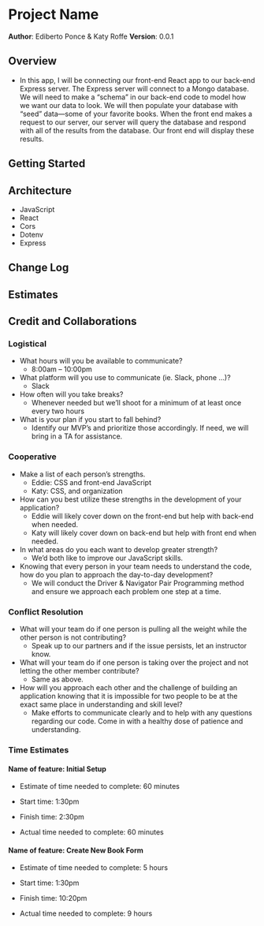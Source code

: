 # Project Name

**Author**: Ediberto Ponce & Katy Roffe
**Version**: 0.0.1

## Overview

- In this app, I will be connecting our front-end React app to our back-end Express server. The Express server will connect to a Mongo database. We will need to make a “schema” in our back-end code to model how we want our data to look. We will then populate your database with “seed” data—some of your favorite books. When the front end makes a request to our server, our server will query the database and respond with all of the results from the database. Our front end will display these results.

## Getting Started
<!-- What are the steps that a user must take in order to build this app on their own machine and get it running? -->

## Architecture

- JavaScript
- React
- Cors
- Dotenv
- Express

## Change Log

<!-- Use this area to document the iterative changes made to your application as each feature is successfully implemented. Use time stamps. Here's an example:

01-01-2001 4:59pm - Application now has a fully-functional express server, with a GET route for the location resource. -->

## Estimates
<!-- See below -->

## Credit and Collaborations

### Logistical

- What hours will you be available to communicate?
  - 8:00am – 10:00pm
- What platform will you use to communicate (ie. Slack, phone …)?
  - Slack
- How often will you take breaks?
  - Whenever needed but we’ll shoot for a minimum of at least once every two hours
- What is your plan if you start to fall behind?
  - Identify our MVP’s and prioritize those accordingly. If need, we will bring in a TA for assistance.

### Cooperative

- Make a list of each person’s strengths.
  - Eddie: CSS and front-end JavaScript
  - Katy: CSS, and organization
- How can you best utilize these strengths in the development of your application?
  - Eddie will likely cover down on the front-end but help with back-end when needed.
  - Katy will likely cover down on back-end but help with front end when needed.
- In what areas do you each want to develop greater strength?
  - We’d both like to improve our JavaScript skills.
- Knowing that every person in your team needs to understand the code, how do you plan to approach the day-to-day development?
  - We will conduct the Driver & Navigator Pair Programming  method and ensure we approach each problem one step at a time.
  
### Conflict Resolution

- What will your team do if one person is pulling all the weight while the other person is not contributing?
  - Speak up to our partners and if the issue persists, let an instructor know.
- What will your team do if one person is taking over the project and not letting the other member contribute?
  - Same as above.
- How will you approach each other and the challenge of building an application knowing that it is impossible for two people to be at the exact same place in understanding and skill level?
  - Make efforts to communicate clearly and to help with any questions regarding our code. Come in with a healthy dose of patience and understanding.

### Time Estimates

#### Name of feature: Initial Setup

- Estimate of time needed to complete: 60 minutes

- Start time: 1:30pm

- Finish time: 2:30pm

- Actual time needed to complete: 60 minutes

#### Name of feature: Create New Book Form

- Estimate of time needed to complete: 5 hours

- Start time: 1:30pm

- Finish time: 10:20pm

- Actual time needed to complete: 9 hours
